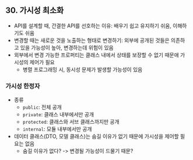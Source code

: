 ## 30. 가시성 최소화

- API를 설계할 때, 간결한 API를 선호하는 이유: 배우기 쉽고 유지하기 쉬움, 이해하기도 쉬움
- 변경할 때는 새로운 것을 노출하는 형태로 변경하기: 외부에 공개된 것들은 의존하고 있을 가능성이 높아, 변경하는데 위험이 있음
- 외부에서 변경 가능한 프로퍼티는 클래스 내에서 상태를 보장할 수 없기 때문애 가시성의 제어가 필요
  - 병렬 프로그래밍 시, 동시성 문제가 발생할 가능성이 있음

### 가시성 한정자
- 종류
  - `public`: 전체 공개
  - `private`: 클래스 내부에서만 공개
  - `protected`: 클래스와 서브 클래스까지만 공개
  - `internal`: 모듈 내부에서만 공개
- 데이터 클래스(DTO, 모델 클래스)는 숨길 이유가 없기 때문에 가시성을 제어할 필요는 없음
  - 숨길 이유가 없다? -> 변경될 가능성이 드물기 때문?